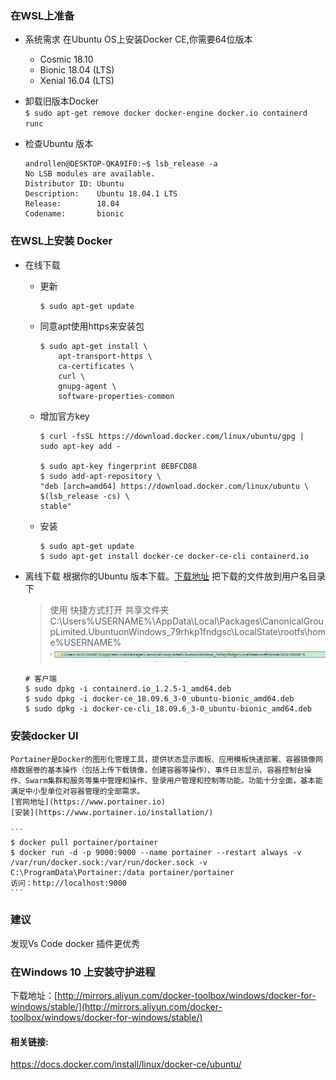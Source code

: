 ### 在WSL上准备
* 系统需求
  在Ubuntu OS上安装Docker CE,你需要64位版本
  - Cosmic 18.10
  - Bionic 18.04 (LTS)
  - Xenial 16.04 (LTS)
  
* 卸载旧版本Docker  
    ```$ sudo apt-get remove docker docker-engine docker.io containerd runc```

* 检查Ubuntu 版本
    ```
    androllen@DESKTOP-QKA9IF0:~$ lsb_release -a
    No LSB modules are available.
    Distributor ID: Ubuntu
    Description:    Ubuntu 18.04.1 LTS
    Release:        18.04
    Codename:       bionic
    ```

### 在WSL上安装 Docker 
* 在线下载
  - 更新
    ```
    $ sudo apt-get update
    ```
  - 同意apt使用https来安装包
    ```
    $ sudo apt-get install \
        apt-transport-https \
        ca-certificates \
        curl \
        gnupg-agent \
        software-properties-common
    ```
  - 增加官方key
    ```
    $ curl -fsSL https://download.docker.com/linux/ubuntu/gpg | sudo apt-key add -

    $ sudo apt-key fingerprint 0EBFCD88
    $ sudo add-apt-repository \
    "deb [arch=amd64] https://download.docker.com/linux/ubuntu \
    $(lsb_release -cs) \
    stable"
    ```   


  - 安装
    ```
    $ sudo apt-get update
    $ sudo apt-get install docker-ce docker-ce-cli containerd.io
    ```
 
 
* 离线下载
    根据你的Ubuntu 版本下载。[下载地址](https://download.docker.com/linux/ubuntu/dists/bionic/pool/stable/amd64/) 把下载的文件放到用户名目录下  
    > 使用 快捷方式打开 共享文件夹C:\Users\%USERNAME%\AppData\Local\Packages\CanonicalGroupLimited.UbuntuonWindows_79rhkp1fndgsc\LocalState\rootfs\home\%USERNAME%
    > ![](Assets/Snipaste_2019-05-17_00-09-49.png)

    ```
    # 客户端
    $ sudo dpkg -i containerd.io_1.2.5-1_amd64.deb
    $ sudo dpkg -i docker-ce_18.09.6_3-0_ubuntu-bionic_amd64.deb
    $ sudo dpkg -i docker-ce-cli_18.09.6_3-0_ubuntu-bionic_amd64.deb
    ```



### 安装docker UI
    Portainer是Docker的图形化管理工具，提供状态显示面板、应用模板快速部署、容器镜像网络数据卷的基本操作（包括上传下载镜像，创建容器等操作）、事件日志显示、容器控制台操作、Swarm集群和服务等集中管理和操作、登录用户管理和控制等功能。功能十分全面，基本能满足中小型单位对容器管理的全部需求。  
    [官网地址](https://www.portainer.io)  
    [安装](https://www.portainer.io/installation/)  

    ```
    $ docker pull portainer/portainer  
    $ docker run -d -p 9000:9000 --name portainer --restart always -v /var/run/docker.sock:/var/run/docker.sock -v C:\ProgramData\Portainer:/data portainer/portainer
    访问：http://localhost:9000
    ```
### 建议
  发现Vs Code docker 插件更优秀

### 在Windows 10 上安装守护进程
下载地址：[http://mirrors.aliyun.com/docker-toolbox/windows/docker-for-windows/stable/](http://mirrors.aliyun.com/docker-toolbox/windows/docker-for-windows/stable/)



#### 相关链接:
<https://docs.docker.com/install/linux/docker-ce/ubuntu/>